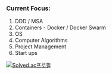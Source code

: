### Current Focus:
1. DDD / MSA
2. Containers - Docker / Docker Swarm
3. OS
4. Computer Algorithms
5. Project Management
6. Start ups

[![Solved.ac프로필](http://mazassumnida.wtf/api/v2/generate_badge?boj=seongbin9786)](https://solved.ac/seongbin9786)
